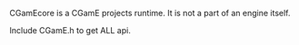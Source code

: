 CGamEcore is a CGamE projects runtime. It is not a part of an engine itself.

Include CGamE.h to get ALL api.
